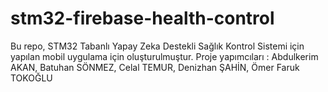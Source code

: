 # stm32-firebase-health-control
Bu repo, STM32 Tabanlı Yapay Zeka Destekli Sağlık Kontrol Sistemi için yapılan mobil uygulama için oluşturulmuştur. Proje yapımcıları : Abdulkerim AKAN, Batuhan SÖNMEZ, Celal TEMUR, Denizhan ŞAHİN, Ömer Faruk TOKOĞLU
